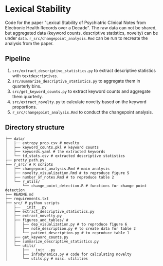 # Lexical Stability
Code for the paper "Lexical Stability of Psychiatric Clinical Notes from Electronic Health Records over a Decade". The raw data can not be shared, but aggregated data (keyword counts, descriptive statistics, novelty) can be under `data`. `r_src/changepoint_analysis.Rmd` can be run to recreate the analysis from the paper. 


## Pipeline
1. `src/extract_descriptive_statistics.py` to extract descriptive statistics with `textdescriptives`.
2. `src/summarize_descriptive_statistics.py` to aggregate them in quarterly bins.
3. `src/get_keyword_counts.py` to extract keyword counts and aggregate them quarterly.
4. `src/extract_novelty.py` to calculate novelty based on the keyword proportions.
5. `r_src/changepoint_analysis.Rmd` to conduct the changepoint analysis.



## Directory structure
```
├── data/
│   ├── entropy_prop.csv # novelty
│   ├── keyword_counts.pkl # keyword counts
│   ├── keywords.yaml # the extracted keywords
│   └── td_stats.csv # extracted descriptive statistics
├── pretty_path.py
├── r_src/ # R scripts
│   ├── changepoint_analysis.Rmd # main analysis
│   ├── novelty_visualization.Rmd # to reproduce figure 5
│   ├── number_of_notes.Rmd # to reproduce table 2
│   └── r_utils/
│       └── change_point_detection.R # functions for change point detection
├── README.md
├── requirements.txt
├── src/ # python scripts
│   ├── __init__.py
│   ├── extract_descriptive_statistics.py 
│   ├── extract_novelty.py
│   ├── figures_and_tables/ # 
│   │   ├── dep_visualization.py # to reproduce figure 6
│   │   ├── note_description.py # to create data for table 2
│   │   └── patient_description.py # to reproduce table 1
│   ├── get_keyword_counts.py
│   ├── summarize_descriptive_statistics.py
│   └── utils/
│       ├── __init__.py
│       ├── infodynamics.py # code for calculating novelty
│       └── utils.py # misc. utilities


